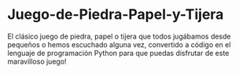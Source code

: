 # Juego-de-Piedra-Papel-y-Tijera
El clásico juego de piedra, papel o tijera que todos jugábamos desde pequeños o hemos escuchado alguna vez, convertido a código en el lenguaje de programación Python para que puedas disfrutar de este maravilloso juego! 
